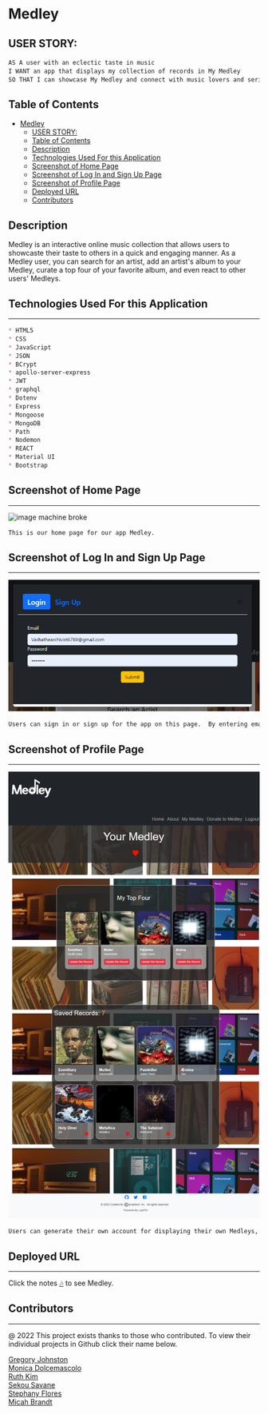 # Medley

## USER STORY:

```md
AS A user with an eclectic taste in music
I WANT an app that displays my collection of records in My Medley
SO THAT I can showcase My Medley and connect with music lovers and serious record collectors all over the world
```

## Table of Contents
- [Medley](#medley)
  - [USER STORY:](#user-story)
  - [Table of Contents](#table-of-contents)
  - [Description](#description)
  - [Technologies Used For this Application](#technologies-used-for-this-application)
  - [Screenshot of Home Page](#screenshot-of-home-page)
  - [Screenshot of Log In and Sign Up Page](#screenshot-of-log-in-and-sign-up-page)
  - [Screenshot of Profile Page](#screenshot-of-profile-page)
  - [Deployed URL](#deployed-url)
  - [Contributors](#contributors)

## Description
Medley is an interactive online music collection that allows users to showcaste their taste to others in a quick and engaging manner.
As a Medley user, you can search for an artist, add an artist's album to your Medley, curate a top four of your favorite album, and even react to other users' Medleys.

## Technologies Used For this Application

---
```md
* HTML5
* CSS 
* JavaScript
* JSON
* BCrypt
* apollo-server-express
* JWT
* graphql
* Dotenv
* Express
* Mongoose
* MongoDB
* Path
* Nodemon
* REACT
* Material UI
* Bootstrap
```

## Screenshot of Home Page
---
<img src="client\src\Assets\Images\medley.herokuapp.com_.png" alt="image machine broke"/>

```md
This is our home page for our app Medley.
```

## Screenshot of Log In and Sign Up Page
---
<img src="client\src\Assets\Images\medley.herokuapp.com_login.png" alt="image machine broke"/>


```md
Users can sign in or sign up for the app on this page.  By entering email information and password a user can make an account or sign into an existing account.
```


## Screenshot of Profile Page
---
<img src="client\src\Assets\Images\medley.herokuapp.com_me.png" alt="image machine broke"/>

```md
Users can generate their own account for displaying their own Medleys, and for viewing other people's Medleys.
```


## Deployed URL
---

Click the notes [🎶](https://medley.herokuapp.com/)  to see Medley.


## Contributors
---
@ 2022 This project exists thanks to those who contributed. To view their individual projects in Github click their name below. <br>
<!-- Insert image here -->
<a href="https://github.com/CoffeeEyes28"> Gregory Johnston </a><br>
<a href="https://github.com/monicadolce"> Monica Dolcemascolo </a><br>
<a href="https://github.com/leanonruthie"> Ruth Kim </a><br>
<a href="https://github.com/ssavane26">Sekou Savane</a><br>
<a href="https://github.com/sflores926">Stephany Flores</a><br>
<a href="https://github.com/MBrandt6789">Micah Brandt</a><br>
